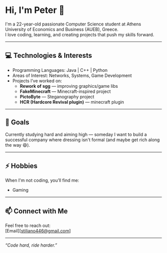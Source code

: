 # Hi, I'm Peter 👋

I'm a 22-year-old passionate Computer Science student at Athens University of Economics and Business (AUEB), Greece.  
I love coding, learning, and creating projects that push my skills forward.

---

## 💻 Technologies & Interests

- Programming Languages: Java | C++ | Python  
- Areas of Interest: Networks, Systems, Game Development  
- Projects I’ve worked on:  
  - **Rework of sgg** — improving graphics/game libs  
  - **FakeMinecraft** — Minecraft-inspired project  
  - **PictoByte** — Steganography project
  - **HCR (Hardcore Revival plugin)** — minecraft plugin

---

## 🎯 Goals

Currently studying hard and aiming high — someday I want to build a successful company where dressing isn't formal (and maybe get rich along the way 😄).

---

## ⚡ Hobbies

When I'm not coding, you’ll find me:  
- Gaming
---

## 📫 Connect with Me

Feel free to reach out:  
[Email][stiliano446@gmail.com]

---

*“Code hard, ride harder.”*
